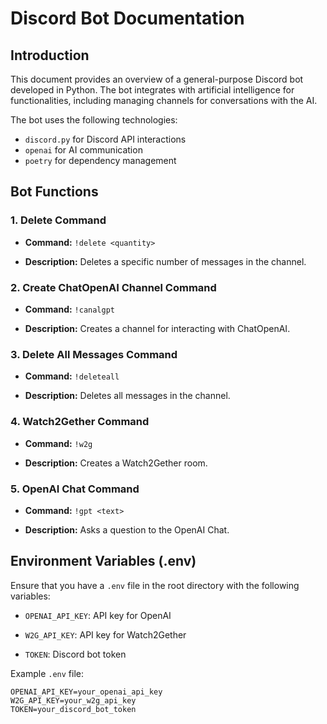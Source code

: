
# Discord Bot Documentation

  

## Introduction

This document provides an overview of a general-purpose Discord bot developed in Python. The bot integrates with artificial intelligence for functionalities, including managing channels for conversations with the AI.

The bot uses the following technologies:

-   `discord.py` for Discord API interactions
-   `openai` for AI communication
-   `poetry` for dependency management

  

## Bot Functions

  

### 1. Delete Command

-  **Command:**  `!delete <quantity>`

-  **Description:** Deletes a specific number of messages in the channel.

  

### 2. Create ChatOpenAI Channel Command

-  **Command:**  `!canalgpt`

-  **Description:** Creates a channel for interacting with ChatOpenAI.

  

### 3. Delete All Messages Command

-  **Command:**  `!deleteall`

-  **Description:** Deletes all messages in the channel.

  

### 4. Watch2Gether Command

-  **Command:**  `!w2g`

-  **Description:** Creates a Watch2Gether room.

  

### 5. OpenAI Chat Command

-  **Command:**  `!gpt <text>`

-  **Description:** Asks a question to the OpenAI Chat.

  

## Environment Variables (.env)

  

Ensure that you have a `.env` file in the root directory with the following variables:

  

-  `OPENAI_API_KEY`: API key for OpenAI

-  `W2G_API_KEY`: API key for Watch2Gether

-  `TOKEN`: Discord bot token

  

Example `.env` file:
```
OPENAI_API_KEY=your_openai_api_key
W2G_API_KEY=your_w2g_api_key
TOKEN=your_discord_bot_token
```